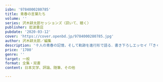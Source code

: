 ```yaml
---
isbn: '9784000280785'
title: 青春の言葉たち
volume: ''
series: 沢木耕太郎セッションズ〈訊いて、聴く〉
publisher: 岩波書店
pubdate: '2020-03-12'
cover: 'https://cover.openbd.jp/9784000280785.jpg'
author: 沢木耕太郎／編集
description: '十人の青春の記憶，そして軌跡を進行形で語る．書き下ろしエッセイ「「きく」ということ」も収録．,'
price: '1700'
genre: ''
target: 一般
format: 全集・双書
content: 日本文学、評論、随筆、その他

---
```

